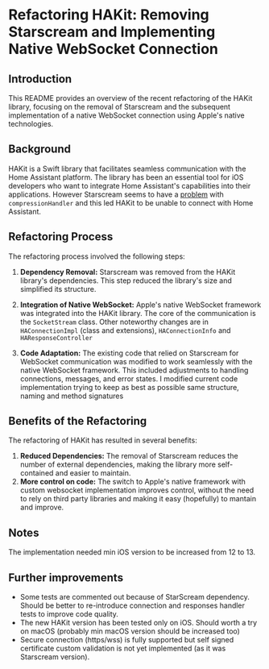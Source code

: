 ﻿# Refactoring HAKit: Removing Starscream and Implementing Native WebSocket Connection

## Introduction

This README provides an overview of the recent refactoring of the HAKit library, focusing on the removal of Starscream and the subsequent implementation of a native WebSocket connection using Apple's native technologies.

## Background

HAKit is a Swift library that facilitates seamless communication with the Home Assistant platform. The library has been an essential tool for iOS developers who want to integrate Home Assistant's capabilities into their applications. However Starscream seems to have a [problem](https://github.com/daltoniam/Starscream/issues/743#issue-575306711) with `compressionHandler` and this led HAKit to be unable to connect with Home Assistant.


## Refactoring Process

The refactoring process involved the following steps:

1. **Dependency Removal:** Starscream was removed from the HAKit library's dependencies. This step reduced the library's size and simplified its structure.

2. **Integration of Native WebSocket:** Apple's native WebSocket framework was integrated into the HAKit library. The core of the communication is the `SocketStream` class. Other noteworthy changes are in `HAConnectionImpl` (class and extensions), `HAConnectionInfo` and `HAResponseController`

3. **Code Adaptation:** The existing code that relied on Starscream for WebSocket communication was modified to work seamlessly with the native WebSocket framework. This included adjustments to handling connections, messages, and error states. I modified current code implementation trying to keep as best as possible same structure, naming and method signatures

## Benefits of the Refactoring

The refactoring of HAKit has resulted in several benefits:

1. **Reduced Dependencies:** The removal of Starscream reduces the number of external dependencies, making the library more self-contained and easier to maintain.
3. **More control on code:** The switch to Apple's native framework with custom websocket implementation improves control, without the need to rely on third party libraries and making it easy (hopefully) to mantain and improve.


## Notes
The implementation needed min iOS version to be increased from 12 to 13.

## Further improvements

 - Some tests are commented out because of StarScream dependency. Should be better to re-introduce connection and responses handler tests to improve code quality.
 - The new HAKit version has been tested only on iOS. Should worth a try on macOS (probably min macOS version should be increased too)
 - Secure connection (https/wss) is fully supported but self signed certificate custom validation is not yet implemented (as it was Starscream version).

